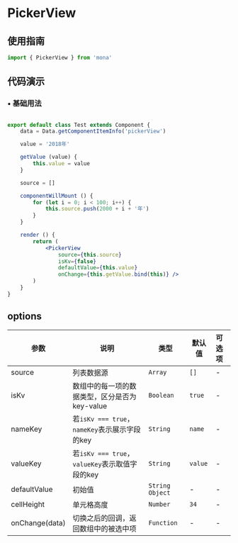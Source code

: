 # PickerView

## 使用指南
```jsx
import { PickerView } from 'mona'
```

## 代码演示

### • 基础用法

```jsx

export default class Test extends Component {
	data = Data.getComponentItemInfo('pickerView')

	value = '2018年'

	getValue (value) {
		this.value = value
	}

	source = []

	componentWillMount () {
		for (let i = 0; i < 100; i++) {
			this.source.push(2000 + i + '年')
		}
	}

	render () {
		return (
			<PickerView
				source={this.source}
				isKv={false}
				defaultValue={this.value}
				onChange={this.getValue.bind(this)} />
		)
	}
}
```

## options

| 参数 | 说明 | 类型 | 默认值 | 可选项 |
| --- | --- | --- | --- | :-- |
| source | 列表数据源 | `Array` | `[]` | - |
| isKv | 数组中的每一项的数据类型，区分是否为key-value | `Boolean` | `true` | - |
| nameKey | 若`isKv === true`，`nameKey`表示展示字段的key | `String` | `name` | - |
| valueKey | 若`isKv === true`，`valueKey`表示取值字段的key | `String` | `value` | - |
| defaultValue | 初始值 | `String` `Object` | - | - |
| cellHeight | 单元格高度 | `Number` | `34` | - |
| onChange(data) | 切换之后的回调，返回数组中的被选中项 | `Function` | - | - |
